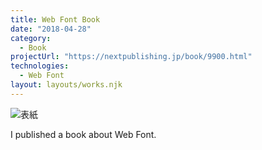 ```yaml
---
title: Web Font Book
date: "2018-04-28"
category:
  - Book
projectUrl: "https://nextpublishing.jp/book/9900.html"
technologies:
  - Web Font
layout: layouts/works.njk
---
```


![表紙](/img/webfont/cover.jpg)

I published a book about Web Font.